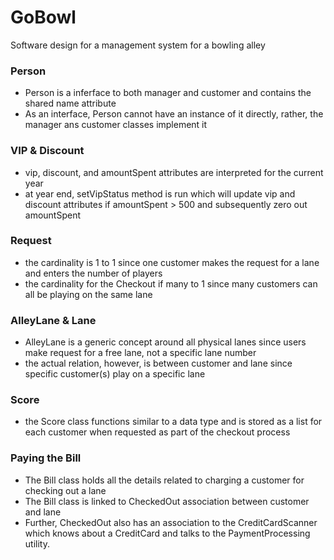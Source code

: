 # GoBowl

Software design for a management system for a bowling alley

### Person
  * Person is a inferface to both manager and customer and contains the shared name attribute 
  * As an interface, Person cannot have an instance of it directly, rather, the manager ans customer classes implement it

### VIP & Discount
  * vip, discount, and amountSpent attributes are interpreted for the current year
  * at year end, setVipStatus method is run which will update vip and discount attributes if amountSpent > 500 and subsequently zero out amountSpent

### Request
  * the cardinality is 1 to 1 since one customer makes the request for a lane and enters the number of players
  * the cardinality for the Checkout if many to 1 since many customers can all be playing on the same lane

### AlleyLane & Lane
  * AlleyLane is a generic concept around all physical lanes since users make request for a free lane, not a specific lane number
  * the actual relation, however, is between customer and lane since specific customer(s) play on a specific lane

### Score
  * the Score class functions similar to a data type and is stored as a list for each customer when requested as part of the checkout process

### Paying the Bill
  * The Bill class holds all the details related to charging a customer for checking out a lane
  * The Bill class is linked to CheckedOut association between customer and lane
  * Further, CheckedOut also has an association to the CreditCardScanner which knows about a CreditCard and talks to the PaymentProcessing utility.